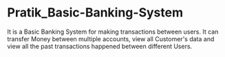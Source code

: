 # Pratik_Basic-Banking-System
It is a Basic Banking System for making transactions between users. It can transfer Money between multiple accounts, view all Customer's data and view all the past transactions happened between different Users.

